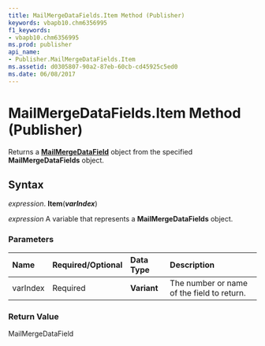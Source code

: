 ```yaml
---
title: MailMergeDataFields.Item Method (Publisher)
keywords: vbapb10.chm6356995
f1_keywords:
- vbapb10.chm6356995
ms.prod: publisher
api_name:
- Publisher.MailMergeDataFields.Item
ms.assetid: d0305807-90a2-87eb-60cb-cd45925c5ed0
ms.date: 06/08/2017
---
```



# MailMergeDataFields.Item Method (Publisher)

Returns a  **[MailMergeDataField](Publisher.MailMergeDataField.md)** object from the specified **MailMergeDataFields** object.


## Syntax

 _expression_. **Item**(**_varIndex_**)

 _expression_ A variable that represents a  **MailMergeDataFields** object.


### Parameters



|**Name**|**Required/Optional**|**Data Type**|**Description**|
|:-----|:-----|:-----|:-----|
|varIndex|Required| **Variant**|The number or name of the field to return.|

### Return Value

MailMergeDataField


